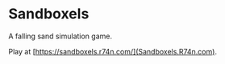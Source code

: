 # Sandboxels
A falling sand simulation game.

Play at [https://sandboxels.r74n.com/](Sandboxels.R74n.com).
